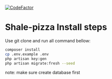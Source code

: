 [![CodeFactor](https://www.codefactor.io/repository/github/alexzvn/shale-pizza/badge)](https://www.codefactor.io/repository/github/alexzvn/shale-pizza)
# Shale-pizza Install steps

Use git clone and run all command bellow:

```bash
composer install
cp .env.example .env
php artisan key:gen
php artisan migrate:fresh --seed
```

note: make sure create database first